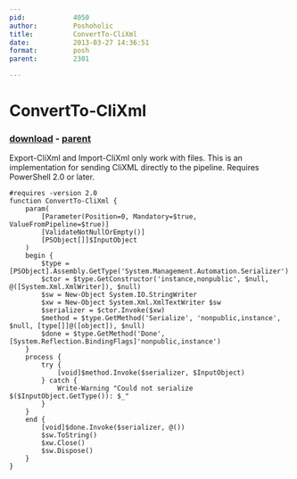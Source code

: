 ```yaml
---
pid:            4050
author:         Poshoholic
title:          ConvertTo-CliXml
date:           2013-03-27 14:36:51
format:         posh
parent:         2301

---
```


# ConvertTo-CliXml

### [download](//scripts/4050.ps1) - [parent](//scripts/2301.md)

Export-CliXml and Import-CliXml only work with files. This is an implementation for sending CliXML directly to the pipeline. Requires PowerShell 2.0 or later.

```posh
#requires -version 2.0
function ConvertTo-CliXml {
    param(
        [Parameter(Position=0, Mandatory=$true, ValueFromPipeline=$true)]
        [ValidateNotNullOrEmpty()]
        [PSObject[]]$InputObject
    )
    begin {
        $type = [PSObject].Assembly.GetType('System.Management.Automation.Serializer')
        $ctor = $type.GetConstructor('instance,nonpublic', $null, @([System.Xml.XmlWriter]), $null)
        $sw = New-Object System.IO.StringWriter
        $xw = New-Object System.Xml.XmlTextWriter $sw
        $serializer = $ctor.Invoke($xw)
        $method = $type.GetMethod('Serialize', 'nonpublic,instance', $null, [type[]]@([object]), $null)
        $done = $type.GetMethod('Done', [System.Reflection.BindingFlags]'nonpublic,instance')
    }
    process {
        try {
            [void]$method.Invoke($serializer, $InputObject)
        } catch {
            Write-Warning "Could not serialize $($InputObject.GetType()): $_"
        }
    }
    end {    
        [void]$done.Invoke($serializer, @())
        $sw.ToString()
        $xw.Close()
        $sw.Dispose()
    }
}
```
